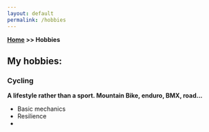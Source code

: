 ```yaml
---
layout: default
permalink: /hobbies
---
```

**[Home](/) >> Hobbies**

## My hobbies:

<!-- Should create another type of div class
so I can include one pciture easily for every hobbie -->
<div class="card">
  <h3>Cycling</h3>
  <p><b>A lifestyle rather than a sport. Mountain Bike, enduro, BMX, road...</b></p>
  <ul>
    <li>Basic mechanics</li>
    <li>Resilience</li>
    <li></li>
  </ul>
  <a href=""><span class="card-link-spanner"></span></a>
</div>


<!-- 
photography
nature
inline skating
motorbikes
fencing
music -->